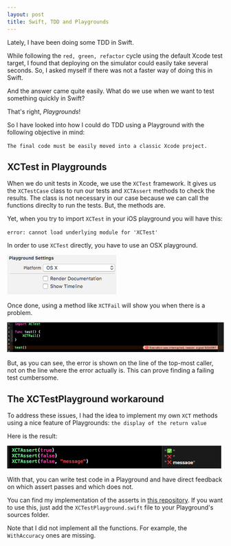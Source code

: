 ```yaml
---
layout: post
title: Swift, TDD and Playgrounds
---
```


Lately, I have been doing some TDD in Swift.

While following the `red, green, refactor` cycle using the default Xcode test target, I found that deploying on the simulator could easily take several seconds.
So, I asked myself if there was not a faster way of doing this in Swift.

And the answer came quite easily. What do we use when we want to test something quickly in Swift?

That's right, _Playgrounds_!

So I have looked into how I could do TDD using a Playground with the following objective in mind:

`The final code must be easily moved into a classic Xcode project.`

## XCTest in Playgrounds

When we do unit tests in Xcode, we use the `XCTest` framework.
It gives us the `XCTestCase` class to run our tests and `XCTAssert` methods to check the results.
The class is not necessary in our case because we can call the functions direclty to run the tests. But, the methods are.

Yet, when you try to import `XCTest` in your iOS playground you will have this:

`error: cannot load underlying module for 'XCTest'`

In order to use `XCTest` directly, you have to use an OSX playground.

![OSX Playground](/public/images/XCTestPlayground/OSX_Playground.png)

Once done, using a method like `XCTFail` will show you when there is a problem.

![XCTFail error](/public/images/XCTestPlayground/XCTest_exception.png)

But, as you can see, the error is shown on the line of the top-most caller, not on the line where the error actually is. This can prove finding a failing test cumbersome.

## The XCTestPlayground workaround

To address these issues, I had the idea to implement my own `XCT` methods using a nice feature of Playgrounds: `the display of the return value`

Here is the result:

![XCTestPlayground_example](/public/images/XCTestPlayground/XCTestPlayground.png)

With that, you can write test code in a Playground and have direct feedback on which assert passes and which does not.

You can find my implementation of the asserts in [this repository](https://github.com/Liquidsoul/XCTestPlayground). If you want to use this, just add the `XCTestPlayground.swift` file to your Playground's sources folder.

Note that I did not implement all the functions. For example, the `WithAccuracy` ones are missing.
